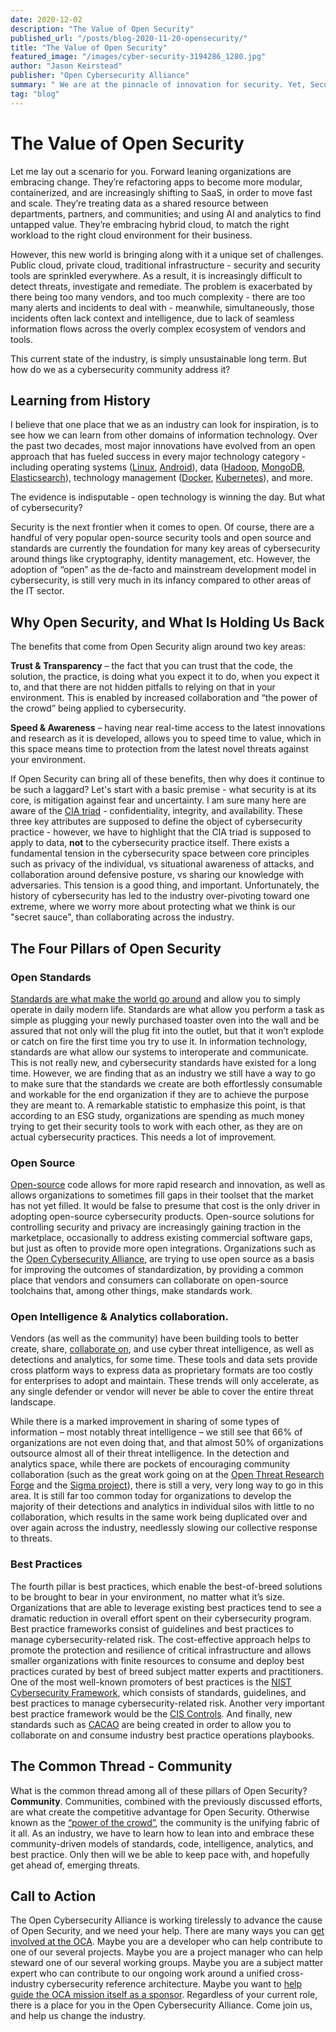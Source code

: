 ```yaml
---
date: 2020-12-02
description: "The Value of Open Security"
published_url: "/posts/blog-2020-11-20-opensecurity/"
title: "The Value of Open Security"
featured_image: "/images/cyber-security-3194286_1280.jpg"
author: "Jason Keirstead"
publisher: "Open Cybersecurity Alliance"
summary: " We are at the pinnacle of innovation for security. Yet, Security leaders today are stressed with too much to do, too many security tools, too much complexity, too many alerts, and not enough skills. For the most part, we all have access to roughly the same types of technology.  The challenge is that the tools providing this technology, don’t talk to each other. The reasons why vary for every person and company – there is, however, one direction that the cybersecurity industry is starting to move in together to solve these challenges, and that direction is \"open\""
tag: "blog"
---
```


# The Value of Open Security

Let me lay out a scenario for you. Forward leaning organizations are embracing change. They’re refactoring apps to become more modular, containerized, and are increasingly shifting to SaaS, in order to move fast and scale. They’re treating data as a shared resource between departments, partners, and communities; and using AI and analytics to find untapped value. They’re embracing hybrid cloud, to match the right workload to the right cloud environment for their business. 

However, this new world is bringing along with it a unique set of challenges. Public cloud, private cloud, traditional infrastructure - security and security tools are sprinkled everywhere. As a result, it is increasingly difficult to detect threats, investigate and remediate. The problem is exacerbated by there being too many vendors, and too much complexity - there are too many alerts and incidents to deal with - meanwhile, simultaneously, those incidents often lack context and intelligence, due to lack of seamless information flows across the overly complex ecosystem of vendors and tools.

This current state of the industry, is simply unsustainable long term. But how do we as a cybersecurity community address it?

## Learning from History

I believe that one place that we as an industry can look for inspiration, is to see how we can learn from other domains of information technology. Over the past two decades, most major innovations have evolved from an open approach that has fueled success in every major technology category - including operating systems ([Linux](https://www.kernel.org/), [Android](https://source.android.com/)), data ([Hadoop](https://hadoop.apache.org/), [MongoDB](https://github.com/mongodb/mongo), [Elasticsearch](https://github.com/elastic/elasticsearch)), technology management ([Docker](https://www.docker.com), [Kubernetes](https://kubernetes.io/)), and more. 

The evidence is indisputable - open technology is winning the day. But what of cybersecurity? 

Security is the next frontier when it comes to open. Of course, there are a handful of very popular open-source security tools and open source and standards are currently the foundation for many key areas of cybersecurity around things like cryptography, identity management, etc. However, the adoption of “open” as the de-facto and mainstream development model in cybersecurity, is still very much in its infancy compared to other areas of the IT sector. 

## Why Open Security, and What Is Holding Us Back

The benefits that come from Open Security align around two key areas: 

**Trust & Transparency** – the fact that you can trust that the code, the solution, the practice, is doing what you expect it to do, when you expect it to, and that there are not hidden pitfalls to relying on that in your environment. This is enabled by increased collaboration and “the power of the crowd” being applied to cybersecurity.

**Speed & Awareness** – having near real-time access to the latest innovations and research as it is developed, allows you to speed time to value, which in this space means time to protection from the latest novel threats against your environment.

If Open Security can bring all of these benefits, then why does it continue to be such a laggard? Let's start with a basic premise - what security is at its core, is mitigation against fear and uncertainty. I am sure many here are aware of the [CIA triad](https://www.f5.com/labs/articles/education/what-is-the-cia-triad) - confidentiality, integrity, and availability. These three key attributes are supposed to define the object of cybersecurity practice - however, we have to highlight that the CIA triad is supposed to apply to data, **not** to the cybersecurity practice itself. There exists a fundamental tension in the cybersecurity space between core principles such as privacy of the individual, vs situational awareness of attacks, and collaboration around defensive posture, vs sharing our knowledge with adversaries. This tension is a good thing, and important. Unfortunately, the history of cybersecurity has led to the industry over-pivoting toward one extreme, where we worry more about protecting what we think is our "secret sauce", than collaborating across the industry.

## The Four Pillars of Open Security

### Open Standards

[Standards are what make the world go around](https://www.nytimes.com/2019/02/16/opinion/sunday/standardization.html) and allow you to simply operate in daily modern life. Standards are what allow you perform a task as simple as plugging your newly purchased toaster oven into the wall and be assured that not only will the plug fit into the outlet, but that it won’t explode or catch on fire the first time you try to use it. In information technology, standards are what allow our systems to interoperate and communicate. This is not really new, and cybersecurity standards have existed for a long time. However, we are finding that as an industry we still have a way to go to make sure that the standards we create are both effortlessly consumable and workable for the end organization if they are to achieve the purpose they are meant to. A remarkable statistic to emphasize this point, is that according to an ESG study, organizations are spending as much money trying to get their security tools to work with each other, as they are on actual cybersecurity practices. This needs a lot of improvement.

### Open Source

[Open-source](https://opensource.org/faq#osd) code allows for more rapid research and innovation, as well as allows organizations to sometimes fill gaps in their toolset that the market has not yet filled. It would be false to presume that cost is the only driver in adopting open-source cybersecurity products. Open-source solutions for controlling security and privacy are increasingly gaining traction in the marketplace, occasionally to address existing commercial software gaps, but just as often to provide more open integrations. Organizations such as the [Open Cybersecurity Alliance](https://opencybersecurityalliance.org), are trying to use open source as a basis for improving the outcomes of standardization, by providing a common place that vendors and consumers can collaborate on open-source toolchains that, among other things, make standards work.

### Open Intelligence & Analytics collaboration. 

Vendors (as well as the community) have been building tools to better create, share, [collaborate on](https://www.nationalisacs.org/), and use cyber threat intelligence, as well as detections and analytics, for some time. These tools and data sets provide cross platform ways to express data as proprietary formats are too costly for enterprises to adopt and maintain. These trends will only accelerate, as any single defender or vendor will never be able to cover the entire threat landscape. 

While there is a marked improvement in sharing of some types of information – most notably threat intelligence – we still see that 66% of organizations are not even doing that, and that almost 50% of organizations outsource almost all of their threat intelligence. In the detection and analytics space, while there are pockets of encouraging community collaboration (such as the great work going on at the [Open Threat Research Forge](https://github.com/OTRF) and the [Sigma project](https://github.com/Neo23x0/sigma/tree/master/rules)), there is still a very, very long way to go in this area. It is still far too common today for organizations to develop the majority of their detections and analytics in individual silos with little to no collaboration, which results in the same work being duplicated over and over again across the industry, needlessly slowing our collective response to threats.

### Best Practices

The fourth pillar is best practices, which enable the best-of-breed solutions to be brought to bear in your environment, no matter what it’s size. Organizations that are able to leverage existing best practices tend to see a dramatic reduction in overall effort spent on their cybersecurity program. Best practice frameworks consist of guidelines and best practices to manage cybersecurity-related risk. The cost-effective approach helps to promote the protection and resilience of critical infrastructure and allows smaller organizations with finite resources to consume and deploy best practices curated by best of breed subject matter experts and practitioners. One of the most well-known promoters of best practices is the [NIST Cybersecurity Framework](https://www.nist.gov/cyberframework), which consists of standards, guidelines, and best practices to manage cybersecurity-related risk. Another very important best practice framework would be the [CIS Controls](https://www.cisecurity.org/controls/). And finally, new standards such as [CACAO](https://www.oasis-open.org/committees/tc_home.php?wg_abbrev=cacao) are being created in order to allow you to collaborate on and consume industry best practice operations playbooks.

## The Common Thread - Community

What is the common thread among all of these pillars of Open Security? **Community**. Communities, combined with the previously discussed efforts, are what create the competitive advantage for Open Security. Otherwise known as the [“power of the crowd”](https://en.wikipedia.org/wiki/The_Wisdom_of_Crowds), the community is the unifying fabric of it all. As an industry, we have to learn how to lean into and embrace these community-driven models of standards, code, intelligence, analytics, and best practice. Only then will we be able to keep pace with, and hopefully get ahead of, emerging threats.

## Call to Action

The Open Cybersecurity Alliance is working tirelessly to advance the cause of Open Security, and we need your help. There are many ways you can [get involved at the OCA](https://opencybersecurityalliance.org/get-involved/). Maybe you are a developer who can help contribute to one of our several projects. Maybe you are a project manager who can help steward one of our several working groups. Maybe you are a subject matter expert who can contribute to our ongoing work around a unified cross-industry cybersecurity reference architecture. Maybe you want to [help guide the OCA mission itself as a sponsor](https://opencybersecurityalliance.org/sponsors/). Regardless of your current role, there is a place for you in the Open Cybersecurity Alliance. Come join us, and help us change the industry.


